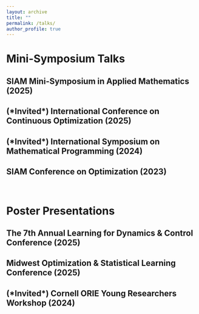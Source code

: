 ```yaml
---
layout: archive
title: ""
permalink: /talks/
author_profile: true
---
```


Mini-Symposium Talks
======

## SIAM Mini-Symposium in Applied Mathematics (2025)

## (\*Invited\*) International Conference on Continuous Optimization (2025)

## (\*Invited\*) International Symposium on Mathematical Programming (2024)

## SIAM Conference on Optimization (2023)

<br>

Poster Presentations
======

## The 7th Annual Learning for Dynamics & Control Conference (2025)

## Midwest Optimization & Statistical Learning Conference (2025)

## (\*Invited\*) Cornell ORIE Young Researchers Workshop (2024)

